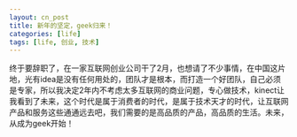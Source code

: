 ```yaml
---
layout: cn_post
title: 新年的坚定，geek归来！
categories: [life]
tags: [life, 创业, 技术]
---
```


终于要辞职了，在一家互联网创业公司干了2月，也想请了不少事情，在中国这片地，光有idea是没有任何用处的，团队才是根本，而打造一个好团队，自己必须是专家，所以我决定2年内不考虑太多互联网的商业问题，专心做技术，kinect让我看到了未来，这个时代是属于消费者的时代，是属于技术天才的时代，让互联网产品和服务这些通通远去吧，我们需要的是高品质的产品，高品质的生活。未来，从成为geek开始！


